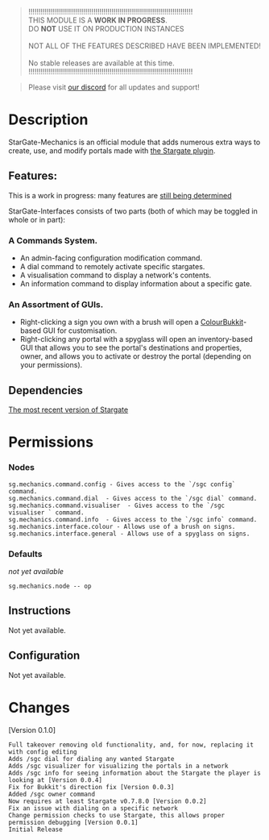 > !!!!!!!!!!!!!!!!!!!!!!!!!!!!!!!!!!!!!!!!!!!!!!!!!!!!!!!!!!!!!!!!!!!!!!!!!!!!!!!!!<br>
>  THIS MODULE IS A **WORK IN PROGRESS**.<br>DO __**NOT**__ USE IT ON PRODUCTION INSTANCES<br><br>
>         NOT ALL OF THE FEATURES DESCRIBED HAVE BEEN IMPLEMENTED!<br><br>
>                              No stable releases are available at this time.<br>
> !!!!!!!!!!!!!!!!!!!!!!!!!!!!!!!!!!!!!!!!!!!!!!!!!!!!!!!!!!!!!!!!!!!!!!!!!!!!!!!!!<br>


> Please visit [our discord](https://discord.gg/mTaHuK6BVa) for all updates and support!

# Description
StarGate-Mechanics is an official module that adds numerous extra ways to create, use, and modify portals made with [the Stargate plugin](sgrewritten.org/bukkitsource).<br>

## Features:
This is a work in progress: many features are [still being determined](https://github.com/stargate-rewritten/Stargate-Interfaces/issues)

StarGate-Interfaces consists of two parts (both of which may be toggled in whole or in part):
### A Commands System.
- An admin-facing configuration modification command.
- A dial command to remotely activate specific stargates.
- A visualisation command to display a network's contents.
- An information command to display information about a specific gate.
### An Assortment of GUIs.
- Right-clicking a sign you own with a brush will open a [ColourBukkit](https://github.com/stargate-rewritten/ColorBukkit)-based GUI for customisation.
- Right-clicking any portal with a spyglass will open an inventory-based GUI that allows you to see the portal's destinations and properties, owner, and allows you to activate or destroy the portal (depending on your permissions).
  
## Dependencies
[The most recent version of Stargate](https://sgrewritten.org/download)

# Permissions
### Nodes
```
sg.mechanics.command.config - Gives access to the `/sgc config` command.
sg.mechanics.command.dial  - Gives access to the `/sgc dial` command.
sg.mechanics.command.visualiser  - Gives access to the `/sgc visualiser ` command.
sg.mechanics.command.info  - Gives access to the `/sgc info` command.
sg.mechanics.interface.colour - Allows use of a brush on signs.
sg.mechanics.interface.general - Allows use of a spyglass on signs.

```
### Defaults
*not yet available*
```
sg.mechanics.node -- op
```

## Instructions
Not yet available.

## Configuration
Not yet available.

# Changes
[Version 0.1.0]

    Full takeover removing old functionality, and, for now, replacing it with config editing
    Adds /sgc dial for dialing any wanted Stargate
    Adds /sgc visualizer for visualizing the portals in a network
    Adds /sgc info for seeing information about the Stargate the player is looking at [Version 0.0.4]
    Fix for Bukkit's direction fix [Version 0.0.3]
    Added /sgc owner command
    Now requires at least Stargate v0.7.8.0 [Version 0.0.2]
    Fix an issue with dialing on a specific network
    Change permission checks to use Stargate, this allows proper permission debugging [Version 0.0.1]
    Initial Release

